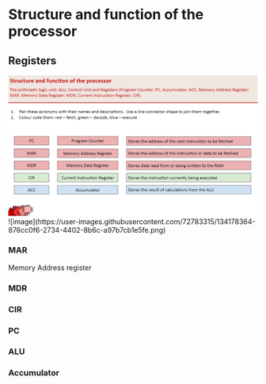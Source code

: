 # Structure and function of the processor

## Registers

<img src="https://raw.githubusercontent.com/JachymT/a-level-cs-blog/main/Computer%20Systems/1.1/1.1.1/images/1.PNG">
![image](https://user-images.githubusercontent.com/72783315/134178364-876cc0f6-2734-4402-8b6c-a97b7cb1e5fe.png)

### MAR
Memory Address register

### MDR

### CIR

### PC

### ALU

### Accumulator

